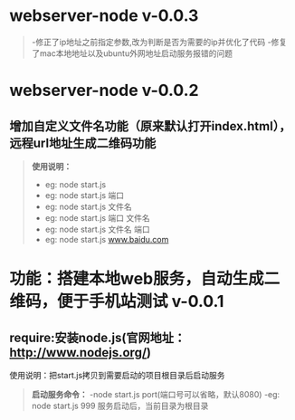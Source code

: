 
webserver-node v-0.0.3
===================
> -修正了ip地址之前指定参数,改为判断是否为需要的ip并优化了代码
> -修复了mac本地地址以及ubuntu外网地址启动服务报错的问题

webserver-node v-0.0.2
===================
增加自定义文件名功能（原来默认打开index.html），远程url地址生成二维码功能
----------
> **使用说明：**
> - eg: node start.js
> - eg: node start.js 端口
> - eg: node start.js 文件名
> - eg: node start.js 端口 文件名
> - eg: node start.js 文件名 端口
> - eg: node start.js www.baidu.com   


功能：搭建本地web服务，自动生成二维码，便于手机站测试  v-0.0.1
===================
require:安装node.js(官网地址：http://www.nodejs.org/)
----------
使用说明：把start.js拷贝到需要启动的项目根目录后启动服务
> **启动服务命令：**
> -node start.js port(端口号可以省略，默认8080)
> -eg: node start.js 999
服务启动后，当前目录为根目录